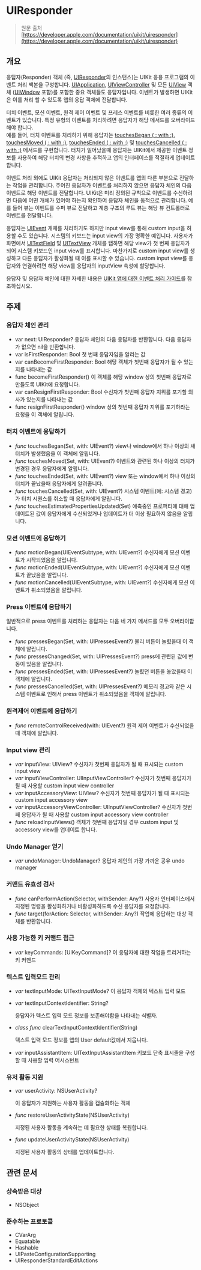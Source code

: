 # UIResponder

> 원문 출처  
> [https://developer.apple.com/documentation/uikit/uiresponder](https://developer.apple.com/documentation/uikit/uiresponder)

## 개요

응답자\(Responder\) 객체 \(즉, [UIResponder](uiresponder.md)의 인스턴스\)는 UIKit 응용 프로그램의 이벤트 처리 백본을 구성합니다. [UIApplication](../core-app/uiapplication.md), [UIViewController](../view-controllers/uiviewcontroller.md) 및 모든 [UIView](../views_and_controls/uiview.md) 객체 \([UIWindow](../../../etc/not-found.md) 포함\)를 포함한 중요 객체들도 응답자입니다. 이벤트가 발생하면 UIKit은 이를 처리 할 수 ​​있도록 앱의 응답 객체에 전달합니다.

터치 이벤트, 모션 이벤트, 원격 제어 이벤트 및 프레스 이벤트를 비롯한 여러 종류의 이벤트가 있습니다. 특정 유형의 이벤트를 처리하려면 응답자가 해당 메서드를 오버라이드해야 합니다.  
예를 들어, 터치 이벤트를 처리하기 위해 응답자는 [touchesBegan \( : with :\)](../../../etc/not-found.md), [touchesMoved \( : with :\)](../../../etc/not-found.md), [touchesEnded \( : with :\)](../../../etc/not-found.md) 및 [touchesCancelled \( : with :\)](../../../etc/not-found.md) 메서드를 구현합니다. 터치가 일어났을때 응답자는 UIKit에서 제공한 이벤트 정보를 사용하여 해당 터치의 변경 사항을 추적하고 앱의 인터페이스를 적절하게 업데이트합니다.

이벤트 처리 외에도 UIKit 응답자는 처리되지 않은 이벤트를 앱의 다른 부분으로 전달하는 작업을 관리합니다. 주어진 응답자가 이벤트를 처리하지 않으면 응답자 체인의 다음 이벤트로 해당 이벤트를 전달합니다. UIKit은 미리 정의된 규칙으로 이벤트를 수신하려면 다음에 어떤 개체가 있어야 하는지 확인하여 응답자 체인을 동적으로 관리합니다. 예를 들어 뷰는 이벤트를 수퍼 뷰로 전달하고 계층 구조의 루트 뷰는 해당 뷰 컨트롤러로 이벤트를 전달합니다.

응답자는 [UIEvent](../../../etc/not-found.md) 개체를 처리하기도 하지만 input view를 통해 custom input을 허용할 수도 있습니다. 시스템의 키보드는 input view의 가장 명확한 예입니다. 사용자가 화면에서 [UITextField](../../../etc/not-found.md) 및 [UITextView](../../../etc/not-found.md) 개체를 탭하면 해당 view가 첫 번째 응답자가 되어 시스템 키보드인 input view를 표시합니다. 마찬가지로 custom input view를 생성하고 다른 응답자가 활성화될 때 이를 표시할 수 있습니다. custom input view를 응답자와 연결하려면 해당 view를 응답자의 inputView 속성에 할당합니다.

응답자 및 응답자 체인에 대한 자세한 내용은 [UIKit 앱에 대한 이벤트 처리 가이드](../../../etc/not-found.md)를 참조하십시오.

## 주제

### 응답자 체인 관리

* var next: UIResponder? 응답자 체인의 다음 응답자를 반환합니다. 다음 응답자가 없으면 nil을 반환합니다.
* var isFirstResponder: Bool 첫 번째 응답자임을 알리는 값
* var canBecomeFirstResponder: Bool 해당 객체가 첫번째 응답자가 될 수 있는지를 나타내는 값
* func becomeFirstResponder\(\) 이 객체를 해당 window 상의 첫번째 응답자로 만들도록 UIKit에 요청합니다.
* var canResignFirstResponder: Bool 수신자가 첫번째 응답자 지위를 포기할 의사가 있는지를 나타내는 값
* func resignFirstResponder\(\) window 상의 첫번째 응답자 지위를 포기하라는 요청을 이 객체에 알립니다.

### 터치 이벤트에 응답하기

* _func_ touchesBegan\(Set, with: UIEvent?\) view나 window에서  하나 이상의 새 터치가 발생했음을 이 객체에 알립니다.
* _func_ touchesMoved\(Set, with: UIEvent?\) 이벤트와 관련된 하나 이상의 터치가 변경된 경우 응답자에게 알립니다.
* _func_ touchesEnded\(Set, with: UIEvent?\) view 또는 window에서 하나 이상의 터치가 끝났을때 응답자에게 알려줍니다.
* _func_ touchesCancelled\(Set, with: UIEvent?\) 시스템 이벤트\(예: 시스템 경고\)가 터치 시퀀스를 취소할 때 응답자에게 알립니다.
* _func_ touchesEstimatedPropertiesUpdated\(Set\) 예측중인 프로퍼티에 대해 업데이트된 값이 응답자에게 수신되었거나 업데이트가 더 이상 필요하지 않음을 알립니다.

### 모션 이벤트에 응답하기

* _func_ motionBegan\(UIEventSubtype, with: UIEvent?\) 수신자에게 모션 이벤트가 시작되었음을 알립니다.
* _func_ motionEnded\(UIEventSubtype, with: UIEvent?\) 수신자에게 모션 이벤트가 끝났음을 알립니다.
* _func_ motionCancelled\(UIEventSubtype, with: UIEvent?\) 수신자에게 모션 이벤트가 취소되었음을 알립니다.

### Press 이벤트에 응답하기

일반적으로 press 이벤트를 처리하는 응답자는 다음 네 가지 메서드를 모두 오버라이합니다.

* _func_ pressesBegan\(Set, with: UIPressesEvent?\) 물리 버튼이 눌렸을때 이 객체에 알립니다.
* _func_ pressesChanged\(Set, with: UIPressesEvent?\) press에 관련된 값에 변동이 있음을 알립니다.
* _func_ pressesEnded\(Set, with: UIPressesEvent?\) 눌렸던 버튼을 놓았을때 이 객체에 알립니다.
* _func_ pressesCancelled\(Set, with: UIPressesEvent?\) 메모리 경고와 같은 시스템 이벤트로 인해서 press 이벤트가 취소되었음을 객체에 알립니다.

### 원격제어 이벤트에 응답하기

* _func_ remoteControlReceived\(with: UIEvent?\) 원격 제어 이벤트가 수신되었을 때 객체에 알립니다.

### Input view 관리

* _var_ inputView: UIView? 수신자가 첫번째 응답자가 될 때 표시되는 custom input view
* _var_ inputViewController: UIInputViewController? 수신자가 첫번째 응답자가 될 때 사용할 custom input view controller
* _var_ inputAccessoryView: UIView? 수신자가 첫번째 응답자가 될 때 표시되는 custom input accessory view
* _var_ inputAccessoryViewController: UIInputViewController? 수신자가 첫번째 응답자가 될 때 사용할 custom input accessory view controller
* _func_ reloadInputViews\(\) 객체가 첫번째 응답자일 경우 custom input 및 accessory view를 업데이트 합니다.

### Undo Manager 얻기

* _var_ undoManager: UndoManager? 응답자 체인의 가장 가까운 공유 undo manager

### 커맨드 유효성 검사

* _func_ canPerformAction\(Selector, withSender: Any?\) 사용자 인터페이스에서 지정된 명령을 활성화하거나 비활성화하도록 수신 응답자를 요청합니다.
* _func_ target\(forAction: Selector, withSender: Any?\) 작업에 응답하는 대상 객체를 반환합니다.

### 사용 가능한 키 커맨드 접근

* _var_ keyCommands: \[UIKeyCommand\]? 이 응답자에 대한 작업을 트리거하는 키 커맨드

### 텍스트 입력모드 관리

* _var_ textInputMode: UITextInputMode? 이 응답자 객체의 텍스트 입력 모드
* _var_ textInputContextIdentifier: String?

  응답자가 텍스트 입력 모드 정보를 보존해야함을 나타내는 식별자.

* _class func_ clearTextInputContextIdentifier\(String\)

  텍스트 입력 모드 정보를 앱의 User default값에서 지웁니다.

* _var_ inputAssistantItem: UITextInputAssistantItem 키보드 단축 표시줄을 구성할 때 사용할 입력 어시스턴트

### 유저 활동 지원

* _var_ userActivity: NSUserActivity?

  이 응답자가 지원하는 사용자 활동을 캡슐화하는 객체

* _func_ restoreUserActivityState\(NSUserActivity\)

  지정된 사용자 활동을 계속하는 데 필요한 상태를 복원합니다.

* _func_ updateUserActivityState\(NSUserActivity\)

  지정된 사용자 활동의 상태를 업데이트합니다.

## 관련 문서

### 상속받은 대상

* NSObject

### 준수하는 프로토콜

* CVarArg
* Equatable
* Hashable
* UIPasteConfigurationSupporting
* UIResponderStandardEditActions

